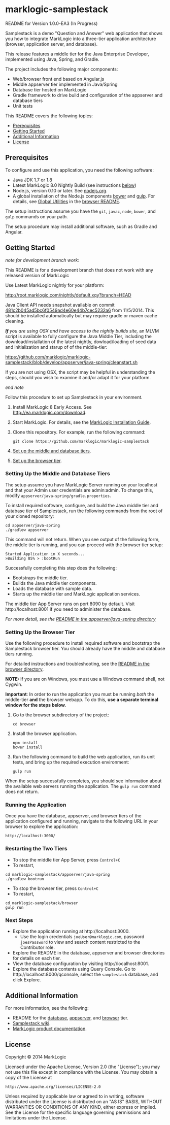# marklogic-samplestack

README for Version 1.0.0-EA3 (In Progress)

Samplestack is a demo "Question and Answer" web application that shows you how to integrate MarkLogic into a three-tier application architecture (browser, application server, and database).

This release features a middle tier for the Java Enterprise Developer, implemented using Java, Spring, and Gradle.

The project includes the following major components:
* Web/browser front end based on Angular.js
* Middle appserver tier implemented in Java/Spring
* Database tier hosted on MarkLogic
* Gradle framework to drive build and configuration of the appserver and database tiers
* Unit tests

This README covers the following topics:
* [Prerequisites](#prerequisites)
* [Getting Started](#getting-started)
* [Additional Information](#additional-information)
* [License](#license)

## Prerequisites
To configure and use this application, you need the following software:
* Java JDK 1.7 or 1.8
* Latest MarkLogic 8.0 Nightly Build (see instructions [below](#getting-started))
* Node.js, version 0.10 or later. See [nodejs.org](http://nodejs.org).
* A global installation of the Node.js components [bower](http://bower.io) and [gulp](https://github.com/gulpjs/gulp). For details, see [Global Utilities](browser/README.md#global-utilities) in the [browser README](browser/README.md).

The setup instructions assume you have the `git`, `javac`, `node`, `bower`, and `gulp` commands on your path.

The setup procedure may install additional software, such as Gradle and Angular.

## Getting Started

*note for development branch work:*

This README is for a development branch that does not work with any released version of MarkLogic

Use Latest MarkLogic nightly for your platform:

http://root.marklogic.com/nightly/default.xqy?branch=HEAD

Java Client API needs snapshot available on commit [481c2b045ad5bc6f0549ad4e60e44b7cec5232a6](https://github.com/marklogic/java-client-api/commit/481c2b045ad5bc6f0549ad4e60e44b7cec5232a6) from 11/5/2014.  This should be installed
automatically but may require gradle or maven cache cleaning.

_**If** you are using OSX and have access to the nightly builds site,_ an MLVM script is available to fully configure the Java Middle Tier, including the download/installation of the latest nightly, dowload/loading of seed data and initialization and starup of of the middle-tier:

https://github.com/marklogic/marklogic-samplestack/blob/develop/appserver/java-spring/cleanstart.sh

If you are not using OSX, the script may be helpful in understanding the steps, should you wish to examine it and/or adapt it for your platform.

*end note*


Follow this procedure to set up Samplestack in your environment.

1. Install MarkLogic 8 Early Access. See http://ea.marklogic.com/download.

2. Start MarkLogic. For details, see the [MarkLogic Installation Guide](http://docs.marklogic.com/guide/installation/procedures#id_92457).

3. Clone this repository. For example, run the following command:  

    ```
    git clone https://github.com/marklogic/marklogic-samplestack
    ```
4. [Set up the middle and database tiers](#setting-up-the-middle-and-database-tiers).

5. [Set up the browser tier](#setting-up-the-browser-tier).


### Setting Up the Middle and Database Tiers
The setup assume you have MarkLogic Server running on your localhost and that your Admin user credentials are admin:admin. To change this, modify `appserver/java-spring/gradle.properties`.

To install required software, configure, and build the Java middle tier and database tier of Samplestack, run the following commands from the root of your cloned repository:

```
cd appserver/java-spring
./gradlew appserver
```

This command will not return. When you see output of the following form, the middle tier is running, and you can proceed with the browser tier setup:
```
Started Application in X seconds...
>Building 85% > :bootRun
```

Successfully completing this step does the following:
* Bootstraps the middle tier.
* Builds the Java middle tier components.
* Loads the database with sample data.
* Starts up the middle tier and MarkLogic application services.

The middle tier App Server runs on port 8090 by default. Visit http://localhost:8001 if you need to administer the database.

*For more detail, see the [README in the appserver/java-spring directory](appserver/java-spring/README.md)*

### Setting Up the Browser Tier
Use the following procedure to install required software and bootstrap the Samplestack browser tier. You should already have the middle and database tiers running.

For detailed instructions and troubleshooting, see the [README in the browser directory](browser/README.md).

**NOTE:** If you are on Windows, you must use a Windows command shell, not Cygwin.

**Important**: In order to run the application you must be running *both* the middle-tier **and** the browser webapp.  To do this, **use a separate terminal window for the steps below**.

1. Go to the browser subdirectory of the project:

    ```
    cd browser
    ```
2. Install the browser application.

    ```
    npm install
    bower install
    ```
3. Run the following command to build the web application, run its unit tests, and bring up the required execution environment:

    ```
    gulp run
    ```

When the setup successfully completes, you should see information about the available web servers running the application. The `gulp run` command does not return.

### Running the Application
Once you have the database, appserver, and browser tiers of the application configured and running, navigate to the following URL in your browser to explore the application:

`http://localhost:3000/`

### Restarting the Two Tiers

* To stop the middle tier App Server, press `Control+C`
* To restart,
```
cd marklogic-samplestack/appserver/java-spring
./gradlew bootrun
```

* To stop the browser tier, press `Control+C`
* To restart,
```
cd marklogic-samplestack/browser
gulp run
```

### Next Steps
* Explore the application running at http://localhost:3000.
  * Use the login credentials `joeUser@marklogic.com`, password `joesPassword` to view and search content restricted to the Contributor role.
* Explore the README in the database, appserver and browser directories for details on each tier.
* View the database configuration by visiting http://localhost:8001.
* Explore the database contents using Query Console. Go to http://localhost:8000/qconsole, select the `samplestack` database, and click Explore.

## Additional Information
For more information, see the following:
* README for the [database](database/README.md), [appserver](appserver/java-spring/README.md), and [browser](browser/README.md) tier.
* [Samplestack wiki](https://github.com/marklogic/marklogic-samplestack/wiki).
* [MarkLogic product documentation](http://docs.marklogic.com).

## License

Copyright © 2014 MarkLogic

Licensed under the Apache License, Version 2.0 (the "License");
you may not use this file except in compliance with the License.
You may obtain a copy of the License at

    http://www.apache.org/licenses/LICENSE-2.0

Unless required by applicable law or agreed to in writing, software
distributed under the License is distributed on an "AS IS" BASIS,
WITHOUT WARRANTIES OR CONDITIONS OF ANY KIND, either express or implied.
See the License for the specific language governing permissions and
limitations under the License.
